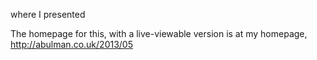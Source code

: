 where I presented

The homepage for this, with a live-viewable version is at my homepage,
http://abulman.co.uk/2013/05
